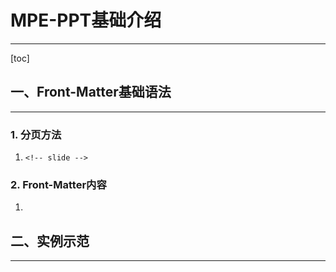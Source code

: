 # MPE-PPT基础介绍
---
[toc]


## 一、Front-Matter基础语法
---
### 1. 分页方法
1. `<!-- slide -->`
### 2. Front-Matter内容
1. 

## 二、实例示范
---
<!-- 使用方法：前文注释+后文取消注释 -->

<!-- ---
presentation:
 theme: white.css
 mouseWheel: true
#  parallaxBackgroundImage: 'https://s3.amazonaws.com/hakim-static/reveal-js/reveal-parallax-1.jpg'
--- -->
